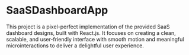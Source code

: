 # SaaSDashboardApp
This project is a pixel-perfect implementation of the provided SaaS dashboard designs, built with React.js. It focuses on creating a clean, scalable, and user-friendly interface with smooth motion and meaningful microinteractions to deliver a delightful user experience.
